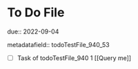 # To Do File

due:: 2022-09-04

metadatafield:: todoTestFile_940_53

- [ ] Task of todoTestFile_940 1 [[Query me]]
